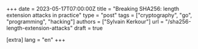 +++
date = 2023-05-17T07:00:00Z
title = "Breaking SHA256: length extension attacks in practice"
type = "post"
tags = ["cryptography", "go", "programming", "hacking"]
authors = ["Sylvain Kerkour"]
url = "/sha256-length-extension-attacks"
draft = true

[extra]
lang = "en"
+++


